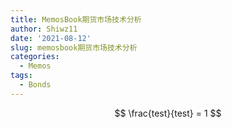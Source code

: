 ```yaml
---
title: MemosBook期货市场技术分析
author: Shiwz11
date: '2021-08-12'
slug: memosbook期货市场技术分析
categories:
  - Memos
tags:
  - Bonds
---
```


$$
\frac{test}{test} = 1
$$